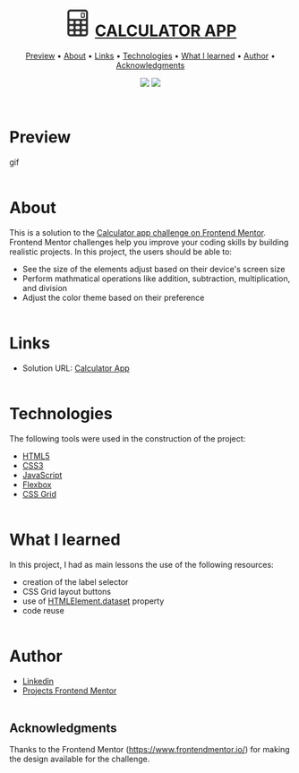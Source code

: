 <h1 align="center">
    <img src="./images/calculator-icon.png" alt="My cool logo"/>
    <a href="https://rodrigorvix.github.io/challenges-frontendmentor/calculator-app">CALCULATOR APP</a>
</h1>
<p align="center">
 <a href="#preview">Preview</a> •
 <a href="#about">About</a> • 
 <a href="#links">Links</a> • 
 <a href="#technologies">Technologies</a> • 
 <a href="#what-i-learned">What I learned</a> • 
 <a href="#author">Author</a> • 
 <a href="#acknowledgments">Acknowledgments</a> 
</p>
<p align="center">
<a href="https://www.linkedin.com/in/rodrigovitoriense"><img src="https://img.shields.io/static/v1?label=Developer&message=Rodrigo Vitoriense&color=7159c1&style=for-the-badge&logo="/></a>
<img src="https://img.shields.io/static/v1?label=LICENSE&message=MIT&color=7159c1&style=for-the-badge&logo="/>
</p><br>

# Preview

gif
<br><br>

# About

This is a solution to the [Calculator app challenge on Frontend Mentor](https://www.frontendmentor.io/challenges/calculator-app-9lteq5N29). Frontend Mentor challenges help you improve your coding skills by building realistic projects.
In this project, the users should be able to:

- See the size of the elements adjust based on their device's screen size
- Perform mathmatical operations like addition, subtraction, multiplication, and division
- Adjust the color theme based on their preference
  <br><br>

# Links

- Solution URL: [Calculator App](https://rodrigorvix.github.io/challenges-frontendmentor/calculator-app/)
  <br><br>

# Technologies

The following tools were used in the construction of the project:

- [HTML5](https://developer.mozilla.org/en-US/docs/Glossary/HTML5)
- [CSS3](https://developer.mozilla.org/pt-BR/docs/Web/CSS)
- [JavaScript](https://developer.mozilla.org/pt-BR/docs/Web/JavaScript)
- [Flexbox](https://developer.mozilla.org/pt-BR/docs/Web/CSS/CSS_Flexible_Box_Layout/Basic_Concepts_of_Flexbox)
- [CSS Grid](https://developer.mozilla.org/pt-BR/docs/Web/CSS/CSS_Grid_Layout)
  <br><br>

# What I learned

In this project, I had as main lessons the use of the following resources:

- creation of the label selector
- CSS Grid layout buttons
- use of [HTMLElement.dataset](https://developer.mozilla.org/pt-BR/docs/Web/API/HTMLOrForeignElement/dataset) property
- code reuse
  <br><br>

# Author

- [Linkedin](https://www.linkedin.com/in/rodrigovitoriense/)
- [Projects Frontend Mentor](https://www.frontendmentor.io/profile/rodrigorvix)
  <br><br>

## Acknowledgments

Thanks to the Frontend Mentor (https://www.frontendmentor.io/) for making the design available for the challenge.
